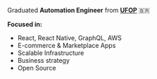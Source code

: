 Graduated **Automation Engineer** from **<a href='https://ufop.br'>UFOP</a>** 🇧🇷
 
**Focused in:**
- React, React Native, GraphQL, AWS
- E-commerce & Marketplace Apps
- Scalable Infrastructure
- Business strategy
- Open Source
